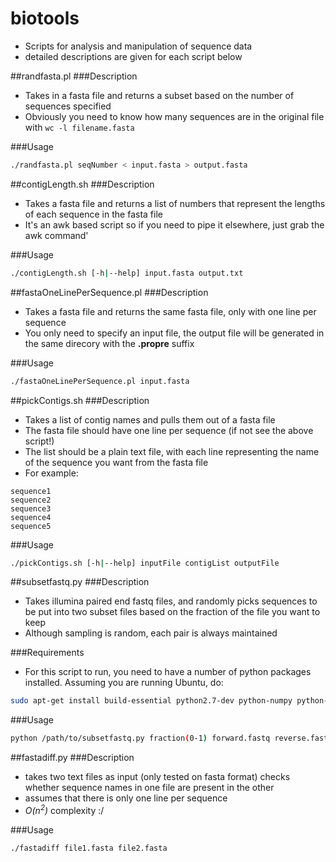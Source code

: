 # biotools
- Scripts for analysis and manipulation of sequence data
- detailed descriptions are given for each script below

##randfasta.pl
###Description
- Takes in a fasta file and returns a subset based on the number of sequences specified 
- Obviously you need to know how many sequences are in the original file with `wc -l filename.fasta`

###Usage
```sh
./randfasta.pl seqNumber < input.fasta > output.fasta
```

##contigLength.sh
###Description
- Takes a fasta file and returns a list of numbers that represent the lengths of each sequence in the fasta file
- It's an awk based script so if you need to pipe it elsewhere, just grab the awk command'

###Usage
```sh
./contigLength.sh [-h|--help] input.fasta output.txt
```
##fastaOneLinePerSequence.pl
###Description
- Takes a fasta file and returns the same fasta file, only with one line per sequence
- You only need to specify an input file, the output file will be generated in the same direcory with the **.propre** suffix

###Usage
```sh
./fastaOneLinePerSequence.pl input.fasta
```

##pickContigs.sh
###Description
- Takes a list of contig names and pulls them out of a fasta file
- The fasta file should have one line per sequence (if not see the above script!)
- The list should be a plain text file, with each line representing the name of the sequence you want from the fasta file
- For example:
```
sequence1
sequence2
sequence3
sequence4
sequence5
```

###Usage
```sh
./pickContigs.sh [-h|--help] inputFile contigList outputFile
```

##subsetfastq.py
###Description
- Takes illumina paired end fastq files, and randomly picks sequences to be put into two subset files based on the fraction of the file you want to keep
- Although sampling is random, each pair is always maintained

###Requirements
- For this script to run, you need to have a number of python packages installed. Assuming you are running Ubuntu, do:
```sh
sudo apt-get install build-essential python2.7-dev python-numpy python-matplotlib
```

###Usage
```sh
python /path/to/subsetfastq.py fraction(0-1) forward.fastq reverse.fastq forward.sub.fastq reverse.sub.fastq
```

##fastadiff.py
###Description
- takes two text files as input (only tested on fasta format) checks whether sequence names in one file are present in the other
- assumes that there is only one line per sequence
- *O(n<sup>2</sup>)* complexity :/

###Usage
```sh
./fastadiff file1.fasta file2.fasta
```
